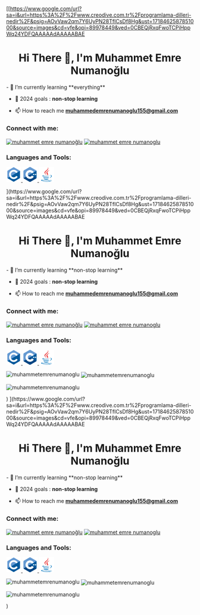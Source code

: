 [[https://www.google.com/url?sa=i&url=https%3A%2F%2Fwww.creodive.com.tr%2Fprogramlama-dilleri-nedir%2F&psig=AOvVaw2qm7Y6UyPN28TfICsDf8Hg&ust=1718462587851000&source=images&cd=vfe&opi=89978449&ved=0CBEQjRxqFwoTCPiHppWq24YDFQAAAAAdAAAAABAE
<h1 align="center">Hi There 👋, I'm Muhammet Emre Numanoğlu</h1>
- 🌱 I’m currently learning **everything**

- 🥅 2024 goals : **non-stop learning**

- 📫 How to reach me **muhammedemrenumanoglu155@gmail.com**

<h3 align="left">Connect with me:</h3>
<p align="left">
<a href="https://linkedin.com/in/muhammet emre numanoğlu" target="blank"><img align="center" src="https://raw.githubusercontent.com/rahuldkjain/github-profile-readme-generator/master/src/images/icons/Social/linked-in-alt.svg" alt="muhammet emre numanoğlu" height="30" width="40" /></a>
<a href="https://stackoverflow.com/users/muhammet emre numanoglu" target="blank"><img align="center" src="https://raw.githubusercontent.com/rahuldkjain/github-profile-readme-generator/master/src/images/icons/Social/stack-overflow.svg" alt="muhammet emre numanoglu" height="30" width="40" /></a>
</p>

<h3 align="left">Languages and Tools:</h3>
<p align="left"> <a href="https://www.cprogramming.com/" target="_blank" rel="noreferrer"> <img src="https://raw.githubusercontent.com/devicons/devicon/master/icons/c/c-original.svg" alt="c" width="40" height="40"/> </a> <a href="https://www.w3schools.com/cpp/" target="_blank" rel="noreferrer"> <img src="https://raw.githubusercontent.com/devicons/devicon/master/icons/cplusplus/cplusplus-original.svg" alt="cplusplus" width="40" height="40"/> </a> <a href="https://www.java.com" target="_blank" rel="noreferrer"> <img src="https://raw.githubusercontent.com/devicons/devicon/master/icons/java/java-original.svg" alt="java" width="40" height="40"/> </a> </p>
](https://www.google.com/url?sa=i&url=https%3A%2F%2Fwww.creodive.com.tr%2Fprogramlama-dilleri-nedir%2F&psig=AOvVaw2qm7Y6UyPN28TfICsDf8Hg&ust=1718462587851000&source=images&cd=vfe&opi=89978449&ved=0CBEQjRxqFwoTCPiHppWq24YDFQAAAAAdAAAAABAE
<h1 align="center">Hi There 👋, I'm Muhammet Emre Numanoğlu</h1>
- 🌱 I’m currently learning **non-stop learning**

- 🥅 2024 goals : **non-stop learning**

- 📫 How to reach me **muhammedemrenumanoglu155@gmail.com**

<h3 align="left">Connect with me:</h3>
<p align="left">
<a href="https://linkedin.com/in/muhammet emre numanoğlu" target="blank"><img align="center" src="https://raw.githubusercontent.com/rahuldkjain/github-profile-readme-generator/master/src/images/icons/Social/linked-in-alt.svg" alt="muhammet emre numanoğlu" height="30" width="40" /></a>
<a href="https://stackoverflow.com/users/muhammet emre numanoglu" target="blank"><img align="center" src="https://raw.githubusercontent.com/rahuldkjain/github-profile-readme-generator/master/src/images/icons/Social/stack-overflow.svg" alt="muhammet emre numanoglu" height="30" width="40" /></a>
</p>

<h3 align="left">Languages and Tools:</h3>
<p align="left"> <a href="https://www.cprogramming.com/" target="_blank" rel="noreferrer"> <img src="https://raw.githubusercontent.com/devicons/devicon/master/icons/c/c-original.svg" alt="c" width="40" height="40"/> </a> <a href="https://www.w3schools.com/cpp/" target="_blank" rel="noreferrer"> <img src="https://raw.githubusercontent.com/devicons/devicon/master/icons/cplusplus/cplusplus-original.svg" alt="cplusplus" width="40" height="40"/> </a> <a href="https://www.java.com" target="_blank" rel="noreferrer"> <img src="https://raw.githubusercontent.com/devicons/devicon/master/icons/java/java-original.svg" alt="java" width="40" height="40"/> </a> </p>

<p><img align="left" src="https://github-readme-stats.vercel.app/api/top-langs?username=muhammetemrenumanoglu&show_icons=true&locale=en&layout=compact" alt="muhammetemrenumanoglu" /></p>

<p>&nbsp;<img align="center" src="https://github-readme-stats.vercel.app/api?username=muhammetemrenumanoglu&show_icons=true&locale=en" alt="muhammetemrenumanoglu" /></p>

<p><img align="center" src="https://github-readme-streak-stats.herokuapp.com/?user=muhammetemrenumanoglu&" alt="muhammetemrenumanoglu" /></p>
)
](https://www.google.com/url?sa=i&url=https%3A%2F%2Fwww.creodive.com.tr%2Fprogramlama-dilleri-nedir%2F&psig=AOvVaw2qm7Y6UyPN28TfICsDf8Hg&ust=1718462587851000&source=images&cd=vfe&opi=89978449&ved=0CBEQjRxqFwoTCPiHppWq24YDFQAAAAAdAAAAABAE
<h1 align="center">Hi There 👋, I'm Muhammet Emre Numanoğlu</h1>
- 🌱 I’m currently learning **non-stop learning**

- 🥅 2024 goals : **non-stop learning**

- 📫 How to reach me **muhammedemrenumanoglu155@gmail.com**

<h3 align="left">Connect with me:</h3>
<p align="left">
<a href="https://linkedin.com/in/muhammet emre numanoğlu" target="blank"><img align="center" src="https://raw.githubusercontent.com/rahuldkjain/github-profile-readme-generator/master/src/images/icons/Social/linked-in-alt.svg" alt="muhammet emre numanoğlu" height="30" width="40" /></a>
<a href="https://stackoverflow.com/users/muhammet emre numanoglu" target="blank"><img align="center" src="https://raw.githubusercontent.com/rahuldkjain/github-profile-readme-generator/master/src/images/icons/Social/stack-overflow.svg" alt="muhammet emre numanoglu" height="30" width="40" /></a>
</p>

<h3 align="left">Languages and Tools:</h3>
<p align="left"> <a href="https://www.cprogramming.com/" target="_blank" rel="noreferrer"> <img src="https://raw.githubusercontent.com/devicons/devicon/master/icons/c/c-original.svg" alt="c" width="40" height="40"/> </a> <a href="https://www.w3schools.com/cpp/" target="_blank" rel="noreferrer"> <img src="https://raw.githubusercontent.com/devicons/devicon/master/icons/cplusplus/cplusplus-original.svg" alt="cplusplus" width="40" height="40"/> </a> <a href="https://www.java.com" target="_blank" rel="noreferrer"> <img src="https://raw.githubusercontent.com/devicons/devicon/master/icons/java/java-original.svg" alt="java" width="40" height="40"/> </a> </p>

<p><img align="left" src="https://github-readme-stats.vercel.app/api/top-langs?username=muhammetemrenumanoglu&show_icons=true&locale=en&layout=compact" alt="muhammetemrenumanoglu" /></p>

<p>&nbsp;<img align="center" src="https://github-readme-stats.vercel.app/api?username=muhammetemrenumanoglu&show_icons=true&locale=en" alt="muhammetemrenumanoglu" /></p>

<p><img align="center" src="https://github-readme-streak-stats.herokuapp.com/?user=muhammetemrenumanoglu&" alt="muhammetemrenumanoglu" /></p>
)
